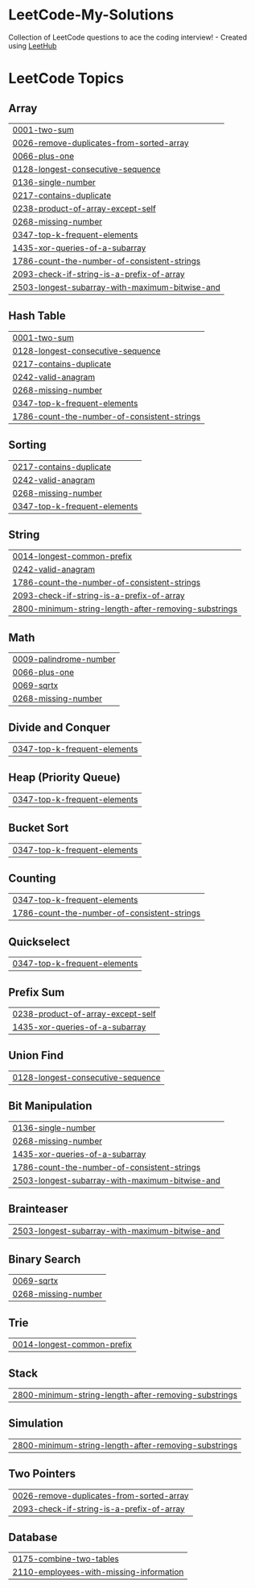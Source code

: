 # LeetCode-My-Solutions
Collection of LeetCode questions to ace the coding interview! - Created using [LeetHub](https://github.com/QasimWani/LeetHub)

<!---LeetCode Topics Start-->
# LeetCode Topics
## Array
|  |
| ------- |
| [0001-two-sum](https://github.com/AmanSalman/LeetCode-My-Solutions/tree/master/0001-two-sum) |
| [0026-remove-duplicates-from-sorted-array](https://github.com/AmanSalman/LeetCodeSolutions/tree/master/0026-remove-duplicates-from-sorted-array) |
| [0066-plus-one](https://github.com/AmanSalman/LeetCodeSolutions/tree/master/0066-plus-one) |
| [0128-longest-consecutive-sequence](https://github.com/AmanSalman/LeetCodeSolutions/tree/master/0128-longest-consecutive-sequence) |
| [0136-single-number](https://github.com/AmanSalman/LeetCodeSolutions/tree/master/0136-single-number) |
| [0217-contains-duplicate](https://github.com/AmanSalman/LeetCode-My-Solutions/tree/master/0217-contains-duplicate) |
| [0238-product-of-array-except-self](https://github.com/AmanSalman/LeetCodeSolutions/tree/master/0238-product-of-array-except-self) |
| [0268-missing-number](https://github.com/AmanSalman/LeetCodeSolutions/tree/master/0268-missing-number) |
| [0347-top-k-frequent-elements](https://github.com/AmanSalman/LeetCodeSolutions/tree/master/0347-top-k-frequent-elements) |
| [1435-xor-queries-of-a-subarray](https://github.com/AmanSalman/LeetCodeSolutions/tree/master/1435-xor-queries-of-a-subarray) |
| [1786-count-the-number-of-consistent-strings](https://github.com/AmanSalman/LeetCodeSolutions/tree/master/1786-count-the-number-of-consistent-strings) |
| [2093-check-if-string-is-a-prefix-of-array](https://github.com/AmanSalman/LeetCodeSolutions/tree/master/2093-check-if-string-is-a-prefix-of-array) |
| [2503-longest-subarray-with-maximum-bitwise-and](https://github.com/AmanSalman/LeetCodeSolutions/tree/master/2503-longest-subarray-with-maximum-bitwise-and) |
## Hash Table
|  |
| ------- |
| [0001-two-sum](https://github.com/AmanSalman/LeetCode-My-Solutions/tree/master/0001-two-sum) |
| [0128-longest-consecutive-sequence](https://github.com/AmanSalman/LeetCodeSolutions/tree/master/0128-longest-consecutive-sequence) |
| [0217-contains-duplicate](https://github.com/AmanSalman/LeetCode-My-Solutions/tree/master/0217-contains-duplicate) |
| [0242-valid-anagram](https://github.com/AmanSalman/LeetCode-My-Solutions/tree/master/0242-valid-anagram) |
| [0268-missing-number](https://github.com/AmanSalman/LeetCodeSolutions/tree/master/0268-missing-number) |
| [0347-top-k-frequent-elements](https://github.com/AmanSalman/LeetCodeSolutions/tree/master/0347-top-k-frequent-elements) |
| [1786-count-the-number-of-consistent-strings](https://github.com/AmanSalman/LeetCodeSolutions/tree/master/1786-count-the-number-of-consistent-strings) |
## Sorting
|  |
| ------- |
| [0217-contains-duplicate](https://github.com/AmanSalman/LeetCode-My-Solutions/tree/master/0217-contains-duplicate) |
| [0242-valid-anagram](https://github.com/AmanSalman/LeetCode-My-Solutions/tree/master/0242-valid-anagram) |
| [0268-missing-number](https://github.com/AmanSalman/LeetCodeSolutions/tree/master/0268-missing-number) |
| [0347-top-k-frequent-elements](https://github.com/AmanSalman/LeetCodeSolutions/tree/master/0347-top-k-frequent-elements) |
## String
|  |
| ------- |
| [0014-longest-common-prefix](https://github.com/AmanSalman/LeetCodeSolutions/tree/master/0014-longest-common-prefix) |
| [0242-valid-anagram](https://github.com/AmanSalman/LeetCode-My-Solutions/tree/master/0242-valid-anagram) |
| [1786-count-the-number-of-consistent-strings](https://github.com/AmanSalman/LeetCodeSolutions/tree/master/1786-count-the-number-of-consistent-strings) |
| [2093-check-if-string-is-a-prefix-of-array](https://github.com/AmanSalman/LeetCodeSolutions/tree/master/2093-check-if-string-is-a-prefix-of-array) |
| [2800-minimum-string-length-after-removing-substrings](https://github.com/AmanSalman/LeetCodeSolutions/tree/master/2800-minimum-string-length-after-removing-substrings) |
## Math
|  |
| ------- |
| [0009-palindrome-number](https://github.com/AmanSalman/LeetCodeSolutions/tree/master/0009-palindrome-number) |
| [0066-plus-one](https://github.com/AmanSalman/LeetCodeSolutions/tree/master/0066-plus-one) |
| [0069-sqrtx](https://github.com/AmanSalman/LeetCodeSolutions/tree/master/0069-sqrtx) |
| [0268-missing-number](https://github.com/AmanSalman/LeetCodeSolutions/tree/master/0268-missing-number) |
## Divide and Conquer
|  |
| ------- |
| [0347-top-k-frequent-elements](https://github.com/AmanSalman/LeetCodeSolutions/tree/master/0347-top-k-frequent-elements) |
## Heap (Priority Queue)
|  |
| ------- |
| [0347-top-k-frequent-elements](https://github.com/AmanSalman/LeetCodeSolutions/tree/master/0347-top-k-frequent-elements) |
## Bucket Sort
|  |
| ------- |
| [0347-top-k-frequent-elements](https://github.com/AmanSalman/LeetCodeSolutions/tree/master/0347-top-k-frequent-elements) |
## Counting
|  |
| ------- |
| [0347-top-k-frequent-elements](https://github.com/AmanSalman/LeetCodeSolutions/tree/master/0347-top-k-frequent-elements) |
| [1786-count-the-number-of-consistent-strings](https://github.com/AmanSalman/LeetCodeSolutions/tree/master/1786-count-the-number-of-consistent-strings) |
## Quickselect
|  |
| ------- |
| [0347-top-k-frequent-elements](https://github.com/AmanSalman/LeetCodeSolutions/tree/master/0347-top-k-frequent-elements) |
## Prefix Sum
|  |
| ------- |
| [0238-product-of-array-except-self](https://github.com/AmanSalman/LeetCodeSolutions/tree/master/0238-product-of-array-except-self) |
| [1435-xor-queries-of-a-subarray](https://github.com/AmanSalman/LeetCodeSolutions/tree/master/1435-xor-queries-of-a-subarray) |
## Union Find
|  |
| ------- |
| [0128-longest-consecutive-sequence](https://github.com/AmanSalman/LeetCodeSolutions/tree/master/0128-longest-consecutive-sequence) |
## Bit Manipulation
|  |
| ------- |
| [0136-single-number](https://github.com/AmanSalman/LeetCodeSolutions/tree/master/0136-single-number) |
| [0268-missing-number](https://github.com/AmanSalman/LeetCodeSolutions/tree/master/0268-missing-number) |
| [1435-xor-queries-of-a-subarray](https://github.com/AmanSalman/LeetCodeSolutions/tree/master/1435-xor-queries-of-a-subarray) |
| [1786-count-the-number-of-consistent-strings](https://github.com/AmanSalman/LeetCodeSolutions/tree/master/1786-count-the-number-of-consistent-strings) |
| [2503-longest-subarray-with-maximum-bitwise-and](https://github.com/AmanSalman/LeetCodeSolutions/tree/master/2503-longest-subarray-with-maximum-bitwise-and) |
## Brainteaser
|  |
| ------- |
| [2503-longest-subarray-with-maximum-bitwise-and](https://github.com/AmanSalman/LeetCodeSolutions/tree/master/2503-longest-subarray-with-maximum-bitwise-and) |
## Binary Search
|  |
| ------- |
| [0069-sqrtx](https://github.com/AmanSalman/LeetCodeSolutions/tree/master/0069-sqrtx) |
| [0268-missing-number](https://github.com/AmanSalman/LeetCodeSolutions/tree/master/0268-missing-number) |
## Trie
|  |
| ------- |
| [0014-longest-common-prefix](https://github.com/AmanSalman/LeetCodeSolutions/tree/master/0014-longest-common-prefix) |
## Stack
|  |
| ------- |
| [2800-minimum-string-length-after-removing-substrings](https://github.com/AmanSalman/LeetCodeSolutions/tree/master/2800-minimum-string-length-after-removing-substrings) |
## Simulation
|  |
| ------- |
| [2800-minimum-string-length-after-removing-substrings](https://github.com/AmanSalman/LeetCodeSolutions/tree/master/2800-minimum-string-length-after-removing-substrings) |
## Two Pointers
|  |
| ------- |
| [0026-remove-duplicates-from-sorted-array](https://github.com/AmanSalman/LeetCodeSolutions/tree/master/0026-remove-duplicates-from-sorted-array) |
| [2093-check-if-string-is-a-prefix-of-array](https://github.com/AmanSalman/LeetCodeSolutions/tree/master/2093-check-if-string-is-a-prefix-of-array) |
## Database
|  |
| ------- |
| [0175-combine-two-tables](https://github.com/AmanSalman/LeetCodeSolutions/tree/master/0175-combine-two-tables) |
| [2110-employees-with-missing-information](https://github.com/AmanSalman/LeetCodeSolutions/tree/master/2110-employees-with-missing-information) |
<!---LeetCode Topics End-->
